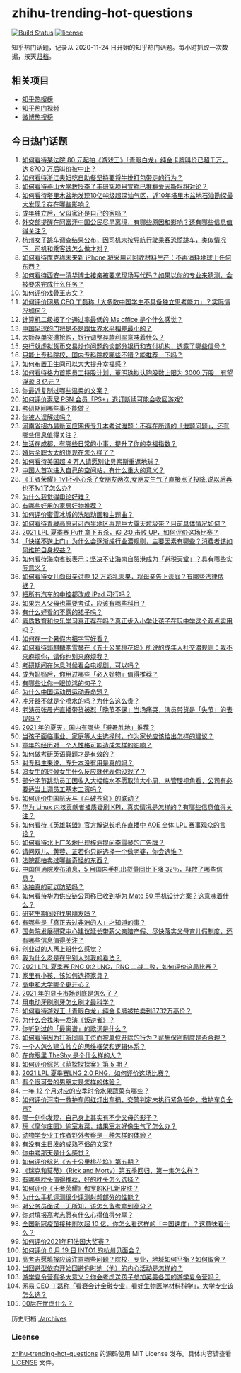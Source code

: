 # zhihu-trending-hot-questions

[![Build Status](https://github.com/justjavac/zhihu-trending-hot-questions/workflows/ci/badge.svg?branch=master)](https://github.com/justjavac/zhihu-trending-hot-questions/actions)
[![license](https://img.shields.io/github/license/justjavac/zhihu-trending-hot-questions)](https://github.com/justjavac/zhihu-trending-hot-questions/blob/master/LICENSE)

知乎热门话题，记录从 2020-11-24 日开始的知乎热门话题。每小时抓取一次数据，按天[归档](./archives)。

## 相关项目

- [知乎热搜榜](https://github.com/justjavac/zhihu-trending-top-search)
- [知乎热门视频](https://github.com/justjavac/zhihu-trending-hot-video)
- [微博热搜榜](https://github.com/justjavac/weibo-trending-hot-search)

## 今日热门话题

<!-- BEGIN -->
<!-- 最后更新时间 Tue Jun 22 2021 13:07:18 GMT+0800 (China Standard Time) -->

1. [如何看待某法院 80 元起拍《游戏王》「青眼白龙」纯金卡牌叫价已超千万，达 8700
   万后叫价被中止？](https://www.zhihu.com/question/466353604)
2. [如何看待浙江夫妇吃自助餐坚持要将牛排打包带走的行为？](https://www.zhihu.com/question/465511011)
3. [如何看待燕山大学教授李子丰研究项目宣称已推翻爱因斯坦相对论？](https://www.zhihu.com/question/466471293)
4. [如何看待塔里木盆地发现10亿吨级超深油气区，近10年塔里木盆地石油勘探最大发现？存在哪些影响？](https://www.zhihu.com/question/465756160)
5. [成年独立后，父母家还是自己的家吗？](https://www.zhihu.com/question/465591269)
6. [外交部提醒在阿富汗中国公民尽早离境，有哪些原因和影响？还有哪些信息值得关注？](https://www.zhihu.com/question/466217700)
7. [杭州女子跳车调查结果公布，因司机未按导航行驶乘客恐慌跳车，类似情况下，司机和乘客该怎么做才对？](https://www.zhihu.com/question/466324039)
8. [如何看待库克称未来新 iPhone
   将采用可回收材料生产：不再消耗地球上任何东西？](https://www.zhihu.com/question/466278095)
9. [如何看待西安一清华博士接亲被要求现场写代码？如果以你的专业来猜测，会被要求完成什么任务？](https://www.zhihu.com/question/466165757)
10. [如何评价戏骨王志文？](https://www.zhihu.com/question/356773728)
11. [如何评价网易 CEO
    丁磊称「大多数中国学生不具备独立思考能力」？实际情况如何？](https://www.zhihu.com/question/466490549)
12. [计算机二级报了个通过率最低的 Ms office 是个什么感觉？](https://www.zhihu.com/question/306891507)
13. [中国足球的门将是不是跟世界水平相差最小的？](https://www.zhihu.com/question/409596507)
14. [大额存单突遭抢购，银行调整存款利率意味着什么？](https://www.zhihu.com/question/465944211)
15. [央行就虚拟货币交易炒作问题约谈部分银行和支付机构，透露了哪些信号？](https://www.zhihu.com/question/466366894)
16. [只能上专科院校，国内专科院校哪些不错？能推荐一下吗？](https://www.zhihu.com/question/402485923)
17. [如何布置卫生间可以大大提升幸福感？](https://www.zhihu.com/question/453988104)
18. [如何看待格力首期员工持股计划，董明珠拟认购股数上限为 3000 万股，有望浮盈 8
    亿元？](https://www.zhihu.com/question/466304835)
19. [你最近复制过哪些温柔的文案？](https://www.zhihu.com/question/465565888)
20. [如何评价索尼 PSN 会员「PS+」退订断续可能会收回游戏?](https://www.zhihu.com/question/466089796)
21. [考研期间哪些事不能做？](https://www.zhihu.com/question/271809687)
22. [你被人误解过吗？](https://www.zhihu.com/question/385514207)
23. [河南省招办最新回应网传专升本考试泄题：不存在所谓的「泄题问题」，还有哪些信息值得关注？](https://www.zhihu.com/question/466293810)
24. [生活在成都，有哪些日常的小事，提升了你的幸福指数？](https://www.zhihu.com/question/465303684)
25. [婚后全职太太的你现在怎么样了？](https://www.zhihu.com/question/460711317)
26. [如何看待美国超 4 万人请愿别让贝索斯重返地球？](https://www.zhihu.com/question/466270783)
27. [中国人首次进入自己的空间站，有什么重大的意义？](https://www.zhihu.com/question/465597504)
28. [《王者荣耀》1v1不小心杀了女朋友两次,女朋友生气了直接点了投降,说以后再也不1v1了怎么办?](https://www.zhihu.com/question/465443786)
29. [为什么我觉得申论好难？](https://www.zhihu.com/question/431272244)
30. [有哪些好用的家居好物推荐？](https://www.zhihu.com/question/445897005)
31. [如何评价蜜雪冰城的洗脑动画和主题曲？](https://www.zhihu.com/question/466309186)
32. [如何看待青藏高原可可西里地区再现巨大露天垃圾带？目前具体情况如何？](https://www.zhihu.com/question/466184215)
33. [2021 LPL 夏季赛 Puff 拿下五杀，iG 2:0 击败
    UP，如何评价这场比赛？](https://www.zhihu.com/question/466382286)
34. [「快递不送上门」为什么会逐渐成行业潜规则，主要因素有哪些？消费者该如何维护自身权益？](https://www.zhihu.com/question/466340505)
35. [如何看待海南省长表示：坚决不让海南自贸港成为「避税天堂」？具有哪些实际意义？](https://www.zhihu.com/question/466284419)
36. [如何看待女儿向母亲讨要 12
    万彩礼未果，将母亲告上法庭？有哪些法律依据？](https://www.zhihu.com/question/466079009)
37. [把所有汽车的中控都改成 iPad 可行吗？](https://www.zhihu.com/question/26640735)
38. [如果为人父母也需要考试，应该有哪些科目？](https://www.zhihu.com/question/465553584)
39. [有什么好看的不露的裙子吗？](https://www.zhihu.com/question/449495437)
40. [素质教育和快乐学习真正存在吗？真正步入小学让孩子在玩中学这个观点实用吗？](https://www.zhihu.com/question/462281998)
41. [如何在一个暑假内把字写好看？](https://www.zhihu.com/question/461427485)
42. [如何看待郭麒麟李雪琴在《五十公里桃花坞》所说的成年人社交潜规则：我不来麻烦你，请你也别来麻烦我？](https://www.zhihu.com/question/466111211)
43. [考研期间在休息时候看会电视剧，可以吗？](https://www.zhihu.com/question/413853398)
44. [成为妈妈后，你用过哪些「必入好物」值得推荐？](https://www.zhihu.com/question/458688309)
45. [有哪些让你一眼惊鸿的句子？](https://www.zhihu.com/question/368735179)
46. [为什么中国运动员运动寿命短？](https://www.zhihu.com/question/50191573)
47. [冲牙器不就是个喷水的吗？为什么这么贵？](https://www.zhihu.com/question/385465810)
48. [老演员张晨光直播带货被怼「晚节不保」当场痛哭，演员带货是「失节」的表现吗？](https://www.zhihu.com/question/465949886)
49. [2021 年的夏天，国内有哪些「避暑胜地」推荐？](https://www.zhihu.com/question/466280846)
50. [当孩子面临事业、家庭等人生选择时，作为家长应该给出怎样的建议？](https://www.zhihu.com/question/458664136)
51. [童年的经历对一个人性格可能造成怎样的影响？](https://www.zhihu.com/question/302078819)
52. [如何做考研英语真题才是有效的？](https://www.zhihu.com/question/461897795)
53. [对专科生来说，专升本没有用是真的吗？](https://www.zhihu.com/question/456766596)
54. [追女生的时候女生什么反应就代表你没戏了？](https://www.zhihu.com/question/437267039)
55. [部分字节跳动员工因收入大幅缩水不愿取消大小周，从管理视角看，公司有必要适当上调员工基本工资吗？](https://www.zhihu.com/question/465515777)
56. [如何评价中国航天与《斗破苍穹》的联动？](https://www.zhihu.com/question/465538922)
57. [华为 Linux 内核贡献者被质疑刷
    KPI，真实情况是怎样的？有哪些信息值得关注？](https://www.zhihu.com/question/466111598)
58. [如何看待《英雄联盟》官方解说长毛在直播中 AOE 全体 LPL
    赛事观众的言论？](https://www.zhihu.com/question/466051512)
59. [如何看待北上广多地出现梓涵提问李雪琴的广告牌？](https://www.zhihu.com/question/465101848)
60. [请问双儿、黄蓉、芷若你只能选择一个做老婆，你会选谁？](https://www.zhihu.com/question/466002351)
61. [法院都拍卖过哪些奇怪的东西？](https://www.zhihu.com/question/299977989)
62. [中国信通院发布消息，5 月国内手机出货量同比下降
    32％，释放了哪些信息？](https://www.zhihu.com/question/465502394)
63. [冰袖真的可以防晒吗？](https://www.zhihu.com/question/324378524)
64. [如何看待华为供应链公司称已收到华为 Mate 50
    手机设计方案？这意味着什么？](https://www.zhihu.com/question/466148710)
65. [研究生期间好找男朋友吗？](https://www.zhihu.com/question/393637489)
66. [有哪些是「真正去过非洲的人」才知道的事？](https://www.zhihu.com/question/463859117)
67. [国务院发展研究中心建议延长带薪父亲陪产假、尽快落实父母育儿假制度，还有哪些信息值得关注？](https://www.zhihu.com/question/466283998)
68. [创业过的人再上班什么感觉？](https://www.zhihu.com/question/458719620)
69. [我为什么老是在乎别人对我的看法？](https://www.zhihu.com/question/451987588)
70. [2021 LPL 夏季赛 RNG 0:2 LNG，RNG
    二战二败，如何评价这局比赛？](https://www.zhihu.com/question/466171736)
71. [家里有小孩，该如何选择家具？](https://www.zhihu.com/question/287257063)
72. [高中和大学哪个更开心？](https://www.zhihu.com/question/461808556)
73. [2021 年的显卡市场到底是怎么了？](https://www.zhihu.com/question/465783055)
74. [用电动牙刷刷牙怎么刷才最科学？](https://www.zhihu.com/question/27826179)
75. [如何看待游戏王「青眼白龙」纯金卡牌被拍卖到8732万高价？](https://www.zhihu.com/question/466359089)
76. [为什么会找朱一龙演《叛逆者》？](https://www.zhihu.com/question/388758918)
77. [你听到过的「最离谱」的歌词是什么？](https://www.zhihu.com/question/465501629)
78. [如何看待因为打听同事工资而被单位开除的行为？薪酬保密制度是否合理？](https://www.zhihu.com/question/466073910)
79. [一个人怎么建立独立的思维框架和逻辑体系？](https://www.zhihu.com/question/442047678)
80. [在你眼里 TheShy 是个什么样的人？](https://www.zhihu.com/question/455091405)
81. [如何评价综艺《萌探探探案》第 5 期？](https://www.zhihu.com/question/465842205)
82. [2021 LPL 夏季赛LNG 2:0
    RNG，如何评价这场比赛？](https://www.zhihu.com/question/466163543)
83. [有个很可爱的男朋友是怎样的体验？](https://www.zhihu.com/question/27765219)
84. [一年 12 个月对应的应季时令水果蔬菜有哪些？](https://www.zhihu.com/question/21026884)
85. [如何评价河南一救护车闯红灯出车祸，交警判定未执行紧急任务，救护车负全责?](https://www.zhihu.com/question/465874196)
86. [哪一刻你发现，自己身上其实有不少父母的影子？](https://www.zhihu.com/question/465552513)
87. [玩《摩尔庄园》偷室友菜，结果室友好像生气了怎么办？](https://www.zhihu.com/question/463770388)
88. [动物学专业工作者野外考察是一种怎样的体验？](https://www.zhihu.com/question/52589324)
89. [有没有生日发的成熟不俗的文案?](https://www.zhihu.com/question/413422913)
90. [你中考那天是什么感觉？](https://www.zhihu.com/question/387881309)
91. [如何评价综艺《五十公里桃花坞》第五期？](https://www.zhihu.com/question/465948121)
92. [《瑞克和莫蒂》（Rick and
    Morty）第五季回归，第一集怎么样？](https://www.zhihu.com/question/466279343)
93. [有哪些枕头值得推荐，好的枕头怎么选择？](https://www.zhihu.com/question/27206297)
94. [如何评价《王者荣耀》伽罗的KPL新皮肤？](https://www.zhihu.com/question/464788987)
95. [为什么手机评测很少评测射频部分的性能？](https://www.zhihu.com/question/465837362)
96. [对公务员面试一无所知，该怎么备考拿到高分？](https://www.zhihu.com/question/366961967)
97. [你对填报高考志愿有什么心得值得分享？](https://www.zhihu.com/question/19651181)
98. [全国新冠疫苗接种剂次超 10
    亿，你怎么看这样的「中国速度」？这意味着什么？](https://www.zhihu.com/question/466136436)
99. [如何评价2021年F1法国大奖赛？](https://www.zhihu.com/question/463458935)
100. [如何评价 6 月 19 日 INTO1 的杭州见面会？](https://www.zhihu.com/question/466005917)
101. [高考志愿填报应该注意哪些问题？院校，专业，地域如何平衡？如何取舍？](https://www.zhihu.com/question/462670569)
102. [当回避型依恋开始回避你时她（他）的内心活动是怎样的？](https://www.zhihu.com/question/337217828)
103. [游学夏令营有多大意义？你会考虑送孩子参加英美各国的游学夏令营吗？](https://www.zhihu.com/question/462876869)
104. [网易 CEO
     丁磊称「看衰会计金融专业，看好生物医学材料科学」，大学专业该怎么选？](https://www.zhihu.com/question/466254911)
105. [00后在忧虑什么？](https://www.zhihu.com/question/393450972)

<!-- END -->

历史归档 [./archives](./archives)

### License

[zhihu-trending-hot-questions](https://github.com/justjavac/zhihu-trending-hot-questions)
的源码使用 MIT License 发布。具体内容请查看 [LICENSE](./LICENSE) 文件。
